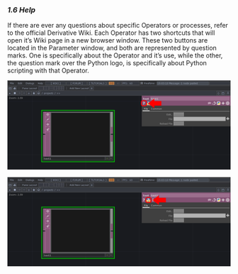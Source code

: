 
### *1.6 Help*

If there are ever any questions about specific Operators or processes, refer to the official Derivative Wiki. Each Operator has two shortcuts that will open it’s Wiki page in a new browser window. These two buttons are located in the Parameter window, and both are represented by question marks. One is specifically about the Operator and it’s use, while the other, the question mark over the Python logo, is specifically about Python scripting with that Operator.

![](../img/1.6/help-1.png)

![](../img/1.6/help-2.png)